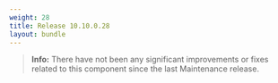 ```yaml
---
weight: 28
title: Release 10.10.0.28
layout: bundle
---
```


>**Info:** There have not been any significant improvements or fixes related to this component since the last Maintenance release.
